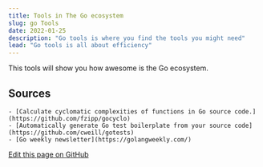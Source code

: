 ```yaml
---
title: Tools in The Go ecosystem
slug: go Tools
date: 2022-01-25
description: "Go tools is where you find the tools you might need"
lead: "Go tools is all about efficiency"
---
```


This tools will show you how awesome is the Go ecosystem.

## Sources
    - [Calculate cyclomatic complexities of functions in Go source code.](https://github.com/fzipp/gocyclo)
    - [Automatically generate Go test boilerplate from your source code](https://github.com/cweill/gotests)
    - [Go weekly newsletter](https://golangweekly.com/)

[Edit this page on GitHub](https://github.com/mohamedallam1991/GoBook/blob/master/content/resources/go-tools.md)
